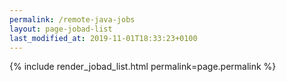 ```yaml
---
permalink: /remote-java-jobs
layout: page-jobad-list
last_modified_at: 2019-11-01T18:33:23+0100
---
```

{% include render_jobad_list.html permalink=page.permalink %}
